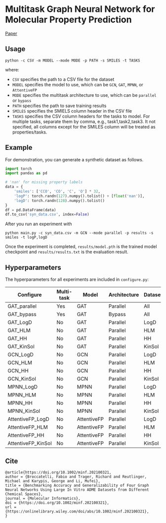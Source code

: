 # Multitask Graph Neural Network for Molecular Property Prediction

[Paper](https://arxiv.org/abs/2111.13964)

## Usage

```
python -c CSV -m MODEL --mode MODE -p PATH -s SMILES -t TASKS
```

where:
- `CSV` specifies the path to a CSV file for the dataset
- `MODEL` specifies the model to use, which can be `GCN`, `GAT`, `MPNN`, or `AttentiveFP`
- `MODE` specifies the multitask architecture to use, which can be `parallel` or `bypass`
- `PATH` specifies the path to save training results
- `SMILES` specifies the SMIELS column header in the CSV file
- `TASKS` specifies the CSV column headers for the tasks to model. For multiple tasks, separate them by comma, e.g., task1,task2,task3. It not specified, all columns except for the SMILES column will be treated as properties/tasks.

## Example

For demonstration, you can generate a synthetic dataset as follows.

```python
import torch
import pandas as pd

# 'nan' for missing property labels
data = {
    'smiles': ['CCO', 'CO', 'C', 'O'] * 32,
    'logP': torch.randn(127).numpy().tolist() + [float('nan')],
    'logD': torch.randn(128).numpy().tolist()
}
df = pd.DataFrame(data)
df.to_csv('syn_data.csv', index=False)
```

After you run an experiment with

```
python main.py -c syn_data.csv -m GCN --mode parallel -p results -s smiles -t logP,logD
```

Once the experiment is completed, `results/model.pth` is the trained model checkpoint
and `results/results.txt` is the evaluation result.

## Hyperparameters

The hyperparameters for all experiments are included in `configure.py`:

| Configure    | Multi-task  | Model | Architecture | Dataset |
| ------------ | ----------- | ----- | ------------ | ------- |
| GAT_parallel | Yes         | GAT   | Parallel     | All     |
| GAT_bypass   | Yes         | GAT   | Bypass       | All     |
| GAT_LogD     | No          | GAT   | Parallel     | LogD    |
| GAT_HLM      | No          | GAT   | Parallel     | HLM     |
| GAT_HH       | No          | GAT   | Parallel     | HH      |
| GAT_KinSol   | No          | GAT   | Parallel     | KinSol  |
| GCN_LogD     | No          | GCN   | Parallel     | LogD    |
| GCN_HLM      | No          | GCN   | Parallel     | HLM     |
| GCN_HH       | No          | GCN   | Parallel     | HH      |
| GCN_KinSol   | No          | GCN   | Parallel     | KinSol  |
| MPNN_LogD    | No          | MPNN  | Parallel     | LogD    |
| MPNN_HLM     | No          | MPNN  | Parallel     | HLM     |
| MPNN_HH      | No          | MPNN  | Parallel     | HH      |
| MPNN_KinSol  | No          | MPNN  | Parallel     | KinSol  |
| AttentiveFP_LogD    | No          | AttentiveFP  | Parallel     | LogD    |
| AttentiveFP_HLM     | No          | AttentiveFP  | Parallel     | HLM     |
| AttentiveFP_HH      | No          | AttentiveFP  | Parallel     | HH      |
| AttentiveFP_KinSol  | No          | AttentiveFP  | Parallel     | KinSol  |

## Cite

```
@article{https://doi.org/10.1002/minf.202100321,
author = {Broccatelli, Fabio and Trager, Richard and Reutlinger, Michael and Karypis, George and Li, Mufei},
title = {Benchmarking Accuracy and Generalizability of Four Graph Neural Networks Using Large In Vitro ADME Datasets from Different Chemical Spaces},
journal = {Molecular Informatics},
doi = {https://doi.org/10.1002/minf.202100321},
url = {https://onlinelibrary.wiley.com/doi/abs/10.1002/minf.202100321},
}
```
